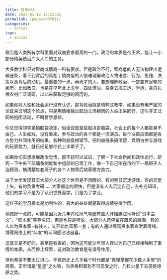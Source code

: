 ```yaml
---
title: 百年树人
date: 2022-01-12 13:21:32
permalink: /pages/d0f011/
categories:
  - social
tags:
  - social
---
```


政治是人类所有学科里面对双商要求最高的一门，政治的本质是帝王术，能让一小部分精英统治广大人口的工具。

大多数学科只对智商或情商一科有要求。但是政治不行，智商低的人无法构建出逻辑链条，看不到背后的真相；情商低的人很难理解政治人物语言、行为、思维、决策以及背后的动机。最重要的一点，再天才的人，要想理解政治，一定要有足够的阅历。比如教员，也是在早年北上求学、四处漂泊，亲身去搞工运、学运，亲自扎根农村广泛调研，以此来获取足够的阅历的。

如果你对人性和社会运行没有认识，那背政治就是填鸭式教学。如果没有用严密的论证来证明这个论点，只是用情绪输出鼓动立场相同的人站出来同行，这叫非正式网络抱团活动，不叫哲学思辨。

你总觉得领导是拍脑袋决定，俗话说就是屁股决定脑袋，社会上的每个人都是身不由己。人生如戏，没有重来，参与政治的各个都是一流演员。每个决策后面都是各方势力共同作用的结果，各种利益盘根错节，把利益链条搞清楚，弄明白参与游戏的玩家势力，就已经足够你花上半辈子了。

如果你切实想发展政治觉悟，那不妨可以试试，了解一下社会新闻和政体运行，研究一下中央干部储备制度和中组部的日常工作，做一下自己所在市的下一届班子人选预测，搞清楚每套班子的各个人物背后站着哪方势力。

进了大学发现其实大部分人对这个世界是不清醒的，有的整日沉迷游戏，有的恋爱上头，有的负重考研……大家都走的很快，但是没有人去沉淀自己，去补充知识，他们的学习不是为了认识世界而学，只是为了学业。

这样子的学习根本是功利性的，最大的益处就是取得成绩夺得学历。

稍微好一点的，可能是因为近几年舆论风气导致有些人开始朦胧地听说“资本主义”、“资本家”等等名词，但是也只是听说，大部分人还停留在跟风的层面，有的人以为资本家=有钱人，又开始仇富那一套；有的人通过痛骂资本家宣泄着情绪，博得网络上的“队友”的认同感沾沾自喜。

这其实是不好的，甚至是有害的，因为这可能让年轻人误以为自己已经接触到了事情的本质，从而停止探索，这对政治教育是有误导作用。

但也希望不要太过担心，毕竟历史上几乎每个时代都是“真理掌握在少数人手里”的局面。正所谓是“星星”之火嘛，当矛盾积累到不可忍受之时，几粒火星下去便是燎原之势。